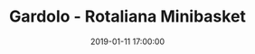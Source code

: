 ---
title: Gardolo - Rotaliana Minibasket
date: 2019-01-11 17:00:00
squadra-a: Rotaliana Minibasket
punteggio-a: 
squadra-b: Bc Gardolo
punteggio-b: 
partite/squadra: esordienti-18-19
luogo: Centro Sportivo Trento Nord
categoria: esordienti
---